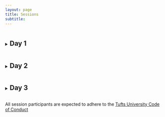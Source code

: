 ```yaml
---
layout: page
title: Sessions 
subtitle: 
---
```


<details>
  <summary><h2 style="display:inline-block">Day 1</h2></summary>

  <details>
    <summary><h3 style="display:inline-block">Challenges, Opportunities, and Myths in Data Science</h3></summary>

    This plenary session serves as the introduction to the Summit. As nutrition is a diverse and complex discipline, it should be met with equally as diverse review of possible data science methodologies to solve its problems. Efforts by Boston area universities to address this complexity across various subdisciplines in nutrition will be highlighted. Speakers from various institution and disciplines will offer insights into interdisciplinary collaborations and highlight the need for interdisciplinary <b>connection, coordination, collaboration, and creativity.</b>
    
  </details>  
  
  <details>
  <summary><h3 style="display:inline-block">Nutrition Data Sharing</h3></summary>
  
  Though NGOs, government agencies, and academia can have differing goals and interests, they often utilize the same types of data to perform their work. As such, collaborations and partnerships between these sectors can provide outstanding opportunities to share information and establish open source information repositories. Each of these sectors also upholds different standards for data collection techniques, data transparency, and overall nutrition communication. This session comprises a panel discussion to provide an overview of the complexities that arise in data collection, management, and sharing processes through researchers' personal experiences. In addition, participants will also have the opportunity to discuss solutions and improvements in data collection and communication techniques to formulate suggestions and goals for future data sharing agreements. Overall, this session helps discuss those issues related to coordinating research and field studies as a means of improving greater collaboration and standardization of information sharing processes. 
  
  </details>
  
  <details>
  <summary><h3 style="display:inline-block">Standardization of Anthropometric Measurements</h3></summary>
  
  Anthropometry is the basis of our present understanding of nutrition. However, questions remain about the utility, reliability, and consistency of anthropometric measurements such as mid-upper arm circumference (MUAC) and body mass index (BMI). Beyond anthropometry, the relationship between populations and their nutritional status is often summarized by various nutritional markers and proportional estimates, all of which lead to questions about the generalizability and efficacy of such measures. 
  
  </details>
  
  <details>
  <summary><h3 style="display:inline-block">Big Data Challenges in Molecular Nutrition</h3></summary>

  DETAILS 4
  
  </details>
  
</details>

<details>
  <summary><h2 style="display:inline-block">Day 2</h2></summary>

  <details>
    <summary><h3 style="display:inline-block">Challenges in Applied Nutrition Sciences</h3></summary>

    This plenary session will be rooted in data sciences to provide an assessment of the efficacy of certain data science methodologies commonly found in nutrition research. An effort will be taken to highlight some of the differences in choices when performing data analytics and shed light on the consequences/benefits of each. As most attendees will be more rehearsed in nutrition rather than data sciences, this discussion hopes to provide participants with some of the issues that arise in the common practices taken during nutrition research. Furthermore, as the summit centers upon data sciences, this session provides greater understanding of debates in the data sciences in isolation from its role in nutrition sciences. 
    
  </details>  
  
  <details>
  <summary><h3 style="display:inline-block">Harnessing the Power of Geospatial Data in Nutrition</h3></summary>
  
  DETAILS 2
  
  </details>
  
  <details>
  <summary><h3 style="display:inline-block">Nutrition in Humanitarian Emergencies</h3></summary>
  
  The simulation exercise will focus on the theories, strategies, and nutrition data sciences occurring during nutrition emergencies, namely famine situations. To provide a holistic understanding of these event's complexities, the simulation will be broken into three parts. First, an in-depth discussion of humanitarian emergency theory will be provided to review those issues related to determining, declaring, and delivering famine response efforts. Next, working groups will be presented with information and visualizations to identify what conclusions can be made from this information according to how data was collected, recorded, organized, and communicated. The final component of this session will consist of an on-the-ground narrative by a researcher working in these conditions and the difficulty of forming a response in the moment of the crisis. 
  
  </details>
  
</details>


<details>
  <summary><h2 style="display:inline-block">Day 3</h2></summary>

  <details>
    <summary><h3 style="display:inline-block">The Future of Nutrition Technology</h3></summary>

    This plenary session will provide perspectives on the changing nature of the nutrition field. The panel will consist of nutrition technology entrepreneurs primarily from the Greater Boston area. Panelists will discuss present and upcoming advances in the nutrition field, and provide guidance for aspiring researchers and entrepreneurs on how to shape this future. This session will be followed by a professional networking event featuring startups, consultancies, and research opportunities in nutrition data sciences.
    
  </details>  
  
</details>

All session participants are expected to adhere to the [Tufts University Code of Conduct](https://students.tufts.edu/student-affairs/student-life-policies/code-conduct)
